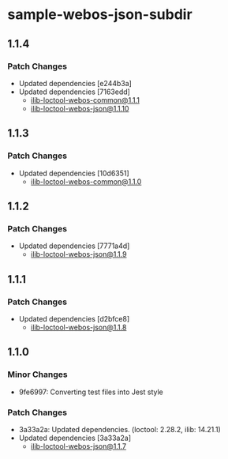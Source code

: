 # sample-webos-json-subdir

## 1.1.4

### Patch Changes

- Updated dependencies [e244b3a]
- Updated dependencies [7163edd]
  - ilib-loctool-webos-common@1.1.1
  - ilib-loctool-webos-json@1.1.10

## 1.1.3

### Patch Changes

- Updated dependencies [10d6351]
  - ilib-loctool-webos-common@1.1.0

## 1.1.2

### Patch Changes

- Updated dependencies [7771a4d]
  - ilib-loctool-webos-json@1.1.9

## 1.1.1

### Patch Changes

- Updated dependencies [d2bfce8]
  - ilib-loctool-webos-json@1.1.8

## 1.1.0

### Minor Changes

- 9fe6997: Converting test files into Jest style

### Patch Changes

- 3a33a2a: Updated dependencies. (loctool: 2.28.2, ilib: 14.21.1)
- Updated dependencies [3a33a2a]
  - ilib-loctool-webos-json@1.1.7
